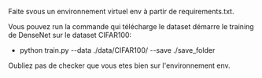 Faite svous un environnement virtuel env à partir de requirements.txt.

Vous pouvez run la commande qui télécharge le dataset démarre le training de DenseNet sur le dataset CIFAR100: 

- python train.py --data ./data/CIFAR100/ --save ./save_folder

Oubliez pas de checker que vous etes bien sur l'environnement env.

